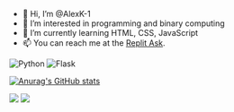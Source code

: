 - 👋 Hi, I’m @AlexK-1
- 👀 I’m interested in programming and binary computing
- 🌱 I’m currently learning HTML, CSS, JavaScript
- 📫 You can reach me at the [Replit Ask](https://ask.replit.com/u/kalexk/summary).


![Python](https://camo.githubusercontent.com/0562f16a4ae7e35dae6087bf8b7805fb7e664a9e7e20ae6d163d94e56b94f32d/68747470733a2f2f696d672e736869656c64732e696f2f62616467652f707974686f6e2d3336373041303f7374796c653d666f722d7468652d6261646765266c6f676f3d707974686f6e266c6f676f436f6c6f723d666664643534)
![Flask](https://camo.githubusercontent.com/9ed458fea6ba5324c019bbc32f837fbceaca74f3862454a77d7e94150b97fc48/68747470733a2f2f696d672e736869656c64732e696f2f62616467652f666c61736b2d2532333030302e7376673f7374796c653d666f722d7468652d6261646765266c6f676f3d666c61736b266c6f676f436f6c6f723d7768697465)

[![Anurag's GitHub stats](https://github-readme-stats.vercel.app/api?username=AlexK-1)](https://github.com/anuraghazra/github-readme-stats)

![](https://github-profile-summary-cards.vercel.app/api/cards/repos-per-language?username=AlexK-1&theme=default)
![](https://github-profile-summary-cards.vercel.app/api/cards/most-commit-language?username=daniilshat&theme=default)
